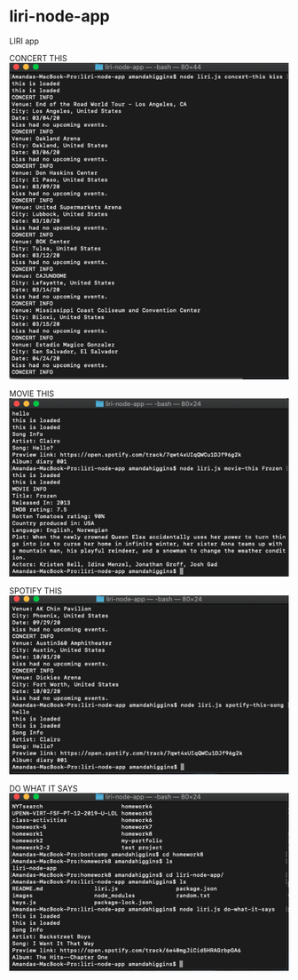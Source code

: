 # liri-node-app
LIRI app

CONCERT THIS<br>
![](images/concert-this.png)

MOVIE THIS<br>
![](images/movie-this.png)

SPOTIFY THIS<br>
![](images/spotify-this-song.png)

DO WHAT IT SAYS<br>
![](images/do-what-it-says.png)
